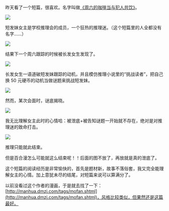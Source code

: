 昨天看了一个短篇，很喜欢。名字叫做[《周六的咖啡当与犯人共饮》][1]。

![](https://oftdwlsct.qnssl.com/961.jpg)

短发妹女主是学校推理会的成员，一个狂热的推理迷。（这个短篇里的人全都没有名字……）

![](https://oftdwlsct.qnssl.com/962.jpg)

结果下一个周六跟踪的时候被长发女生发现了。

![](https://oftdwlsct.qnssl.com/962_1.jpg)

长发女生一语道破短发妹跟踪的动机，并且模仿推理小说里的“挑战读者”，把自己换 50 元硬币的动机当做谜题来挑战短发妹。

![](https://oftdwlsct.qnssl.com/963.jpg)

然而，某次会面时，谜底揭晓。

![](https://oftdwlsct.qnssl.com/964.jpg)

我无比理解女主此时的心情哈：被泄底+被告知谜题一开始就不存在，绝对是对推理迷的致命打击。

![](https://oftdwlsct.qnssl.com/965.jpg)

推理只能就此结束。

但是百合漫怎么可能就这么结束呢！！后面的图不放了，再放就是真的泄底了。

这个短篇的阅读经历是非常愉快的，首先是题材新，故事不落俗套，我又完全能理解女主的心情。加上意犹未尽的结尾，对短篇来说可以算满分了。

以前没看过这个作者的漫画，于是就去找了一下：[http://manhua.dmzj.com/tags/mofan.shtml](http://manhua.dmzj.com/tags/mofan.shtml)，风格比较类似，但果然还是这篇最好。

[1]: http://www.buka.cn/detail/218813